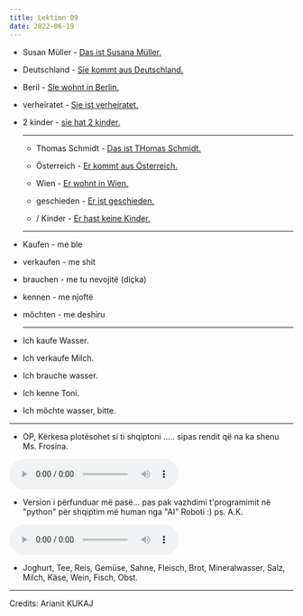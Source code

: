 ```yaml
---
title: Lektion 09
date: 2022-06-19
---
```


- Susan Müller - <u>Das ist Susana Müller.</u>

- Deutschland - <u>Sie kommt aus Deutschland.</u>

- Beril - <u>Sie wohnt in Berlin.</u>

- verheiratet - <u>Sie ist verheiratet.</u>

- 2 kinder - <u>sie hat 2 kinder.</u>
  
  ---
  
  - Thomas Schmidt - <u>Das ist THomas Schmidt.</u>
  
  - Österreich - <u>Er kommt aus Österreich.</u>
  
  - Wien - <u>Er wohnt in Wien.</u>
  
  - geschieden - <u>Er ist geschieden.</u>
  
  - / Kinder - <u>Er hast keine Kinder.</u>

  ---

- Kaufen - me ble

- verkaufen - me shit

- brauchen - me tu nevojitë (diçka)

- kennen - me njoftë

- möchten - me deshiru

  ---

- Ich kaufe Wasser.

- Ich verkaufe Milch.

- Ich brauche wasser.

- Ich kenne Toni.

- Ich möchte wasser, bitte.

---

- OP, Kërkesa plotësohet si ti shqiptoni ..... sipas rendit që na ka shenu Ms. Frosina.

<audio controls>
  <source src="/audio/jrtg.mp3" type="audio/mpeg">
Your browser does not support the audio element.
</audio>

- Version i përfunduar më pasë... pas pak vazhdimi t'programimit në "python" për shqiptim më human nga "AI" Roboti :) ps. A.K.

<audio controls>
  <source src="/audio/jrtgenh.mp3" type="audio/mpeg">
Your browser does not support the audio element.
</audio>

- Joghurt, Tee, Reis, Gemüse, Sahne, Fleisch, Brot, Mineralwasser, Salz, Milch, Käse, Wein, Fisch, Obst.

---

Credits: Arianit KUKAJ
